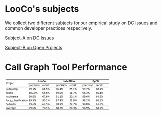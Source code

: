 # LooCo's subjects

We collect two different subjects for our empirical study on DC issues and common developer practices respectively.

[Subject-A on DC Issues](subjectA/subjectA.html)

[Subject-B on Open Projects](subjectB/subjectB.html)



 

 

 

 

# Call Graph Tool Performance

<img src="CG.JPG" alt="CG" style="zoom: 33%;" />